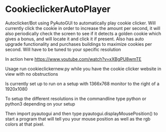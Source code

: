 # CookieclickerAutoPlayer
Autoclicker/Bot using PyAutoGUI to automatically play cookie clicker.
Will currently click the cookie in order to increase the amount per second,
it will also periodically check the screen to see if it detects a golden cookie which gives a bonus, and will locate it and click it if present.
Also has auto upgrade functionality and purchases buildings to maximize cookies per second.
Will have to be tuned to your specific resolution

In action here
https://www.youtube.com/watch?v=xXBgPU8wmTE

Usage run cookieclickernew.py while you have the cookie clicker website in view with no obstructions

Is currently set up to run on a setup with 1366x768 monitor to the right of a 1920x1080

To setup the different resolutions in the commandline type python or python3 depending on your setup

Then import pyautogui and then type pyautogui.displayMousePosition() to start a program that will tell you your mouse position as well as the rgb colors at that pixel.
